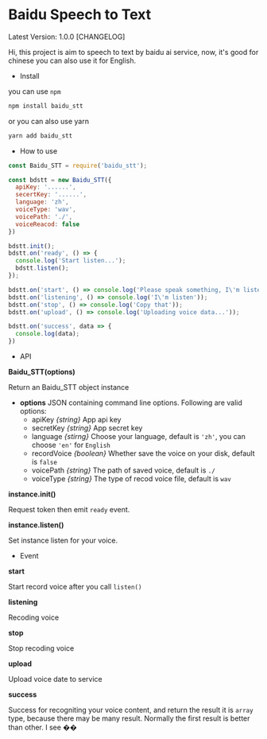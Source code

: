 Baidu Speech to Text
=====================

Latest Version: 1.0.0 [CHANGELOG]

Hi, this project is aim to speech to text by baidu ai service, now, it's good for chinese
you can also use it for English.

* Install 

you can use `npm`

```bash
npm install baidu_stt
```

or you can also use yarn

```bash
yarn add baidu_stt
```

* How to use

```javascript
const Baidu_STT = require('baidu_stt');

const bdstt = new Baidu_STT({
  apiKey: '......',
  secertKey: '......',
  language: 'zh',
  voiceType: 'wav',
  voicePath: './',
  voiceReacod: false
})

bdstt.init();
bdstt.on('ready', () => {
  console.log('Start listen...');
  bdstt.listen();
});

bdstt.on('start', () => console.log('Please speak something, I\'m listening...'));
bdstt.on('listening', () => console.log('I\'m listen'));
bdstt.on('stop', () => console.log('Copy that'));
bdstt.on('upload', () => console.log('Uploading voice data...'));

bdstt.on('success', data => {
  console.log(data);
})
```

* API

**Baidu_STT(options)**

Return an Baidu_STT object instance

- **options** JSON containing command line options. Following are valid options:
  - apiKey *{string}* App api key
  - secretKey *{string}* App secret key
  - language *{stirng}* Choose your language, default is `'zh'`, you can choose `'en'` for `English`
  - recordVoice *{boolean}* Whether save the voice on your disk, default is `false`
  - voicePath *{string}* The path of saved voice, default is `./`
  - voiceType *{string}* The type of recod voice file, default is `wav`

**instance.init()**

Request token then emit `ready` event.

**instance.listen()**

Set instance listen for your voice.

* Event

**start**

Start record voice after you call `listen()`

**listening**

Recoding voice

**stop**

Stop recoding voice

**upload**

Upload voice date to service

**success**

Success for recogniting your voice content, and return the result
it is `array` type, because there may be many result. Normally the first result is better than other. I see ��

